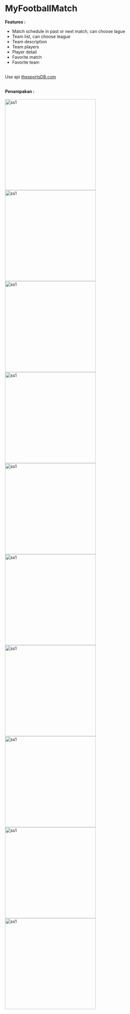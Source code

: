 # MyFootballMatch
**Features :**<br>
- Match schedule in past or next match, can choose lague <br>
- Team list, can choose league<br>
- Team description<br>
- Team players<br>
- Player detail<br>
- Favorite match<br>
- Favorite team<br><br>

Use api [thesportsDB.com](thesportsDB.com)<br><br>

**Penampakan :**<br><br>
<img width="300" alt="ss1" src="https://user-images.githubusercontent.com/32474003/41804383-0478310e-76c0-11e8-8b9e-3b6d67b4ceb8.png">
<img width="300" alt="ss1" src="https://user-images.githubusercontent.com/32474003/41804384-04c57176-76c0-11e8-99be-606dcacf5f31.png">
<img width="300" alt="ss1" src="https://user-images.githubusercontent.com/32474003/41804385-051a6dca-76c0-11e8-8289-446e8666ef74.png">
<img width="300" alt="ss1" src="https://user-images.githubusercontent.com/32474003/41804386-056cdda8-76c0-11e8-8fdf-17e6e1d35b1e.png">
<img width="300" alt="ss1" src="https://user-images.githubusercontent.com/32474003/41804388-061e9660-76c0-11e8-8db2-dfd7e86e8518.png">
<img width="300" alt="ss1" src="https://user-images.githubusercontent.com/32474003/41804551-af216696-76c2-11e8-9a9c-881ca74005a2.png">
<img width="300" alt="ss1" src="https://user-images.githubusercontent.com/32474003/41804387-05c057b2-76c0-11e8-969f-b3cb963d8c39.png">
<img width="300" alt="ss1" src="https://user-images.githubusercontent.com/32474003/41804390-06cd4aa2-76c0-11e8-89a0-8f514428d8a6.png">
<img width="300" alt="ss1" src="https://user-images.githubusercontent.com/32474003/41804391-071917d4-76c0-11e8-8039-11e75909ab09.png">
<img width="300" alt="ss1" src="https://user-images.githubusercontent.com/32474003/41804392-07791ad0-76c0-11e8-8de0-59bcfd1ec6bb.png">


